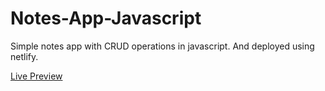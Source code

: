 # Notes-App-Javascript

Simple notes app with CRUD operations in javascript. And deployed using netlify.

<a href="https://sulaiman-notes.netlify.app/">Live Preview</a>
